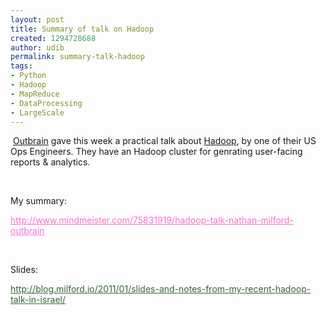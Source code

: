 ```yaml
---
layout: post
title: Summary of talk on Hadoop
created: 1294728688
author: udib
permalink: summary-talk-hadoop
tags:
- Python
- Hadoop
- MapReduce
- DataProcessing
- LargeScale
---
```

<p>&nbsp;<a href="http://outbrain.com">Outbrain</a> gave this week a practical talk about <a href="http://hadoop.apache.org/">Hadoop</a>, by one of their US Ops Engineers. They have an Hadoop cluster for genrating user-facing reports &amp; analytics.</p>
<p>&nbsp;</p>
<p>My summary:</p>
<p><a target="_blank" style="list-style-type: none; list-style-position: initial; list-style-image: initial; margin-top: 0px; margin-right: 0px; margin-bottom: 0px; margin-left: 0px; padding-top: 0px; padding-right: 0px; padding-bottom: 0px; padding-left: 0px; text-decoration: underline; outline-style: none; outline-width: initial; outline-color: initial; color: rgb(252, 111, 210); " href="http://www.mindmeister.com/75831919/hadoop-talk-nathan-milford-outbrain">http://www.mindmeister.com/75831919/hadoop-talk-nathan-milford-outbrain</a></p>
<p>&nbsp;</p>
<p>Slides:</p>
<p><a target="_blank" style="color: rgb(51, 102, 51); " href="http://blog.milford.io/2011/01/slides-and-notes-from-my-recent-hadoop-talk-in-israel/">http://blog.milford.io/2011/<wbr></wbr>01/slides-and-notes-from-my-<wbr></wbr>recent-hadoop-talk-in-israel/</a></p>
<p>
<meta charset="utf-8" /></p>
<p>&nbsp;</p>
<p>
<meta charset="utf-8" /></p>
